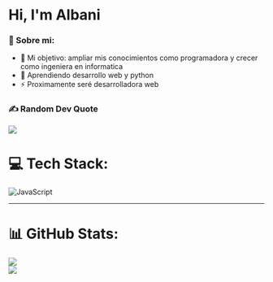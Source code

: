 # Hi, I'm Albani 

### 💫 Sobre mi:

- 🔭 Mi objetivo: ampliar mis conocimientos como programadora y crecer como ingeniera en informatica
- 🌱 Aprendiendo desarrollo web y python
- ⚡  Proximamente seré desarrolladora web

### ✍️ Random Dev Quote
![](https://quotes-github-readme.vercel.app/api?type=vetical&theme=light)

# 💻 Tech Stack:
![JavaScript](https://img.shields.io/badge/javascript-%23323330.svg?style=for-the-badge&logo=javascript&logoColor=%23F7DF1E)

---

# 📊 GitHub Stats:
![](https://github-readme-stats.vercel.app/api?username=albanibarragan&theme=default_repocard&hide_border=false&include_all_commits=true&count_private=true)<br/>
![](https://github-readme-streak-stats.herokuapp.com/?user=albanibarragan&theme=default_repocard&hide_border=false)<br/>

<!--
![](https://github-readme-stats.vercel.app/api/top-langs/?username=albanibarragan&theme=default_repocard&hide_border=false&include_all_commits=true&count_private=true&layout=compact)
<img width="5%" align="right" alt="Mona cat" src="https://github.githubassets.com/images/mona-loading-default.gif" />
[![](https://visitcount.itsvg.in/api?id=albanibarragan&icon=0&color=13)](https://visitcount.itsvg.in)

-->

<!-- Proudly created with GPRM ( https://gprm.itsvg.in ) -->

